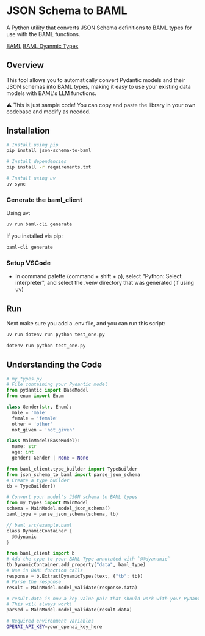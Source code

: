 # JSON Schema to BAML

A Python utility that converts JSON Schema definitions to BAML types for use with the BAML functions.

[BAML](https://www.github.com/boundaryml/baml)
[BAML Dyanmic Types](https://docs.boundaryml.com/guide/baml-advanced/dynamic-runtime-types)

## Overview

This tool allows you to automatically convert Pydantic models and their JSON schemas into BAML types, making it easy to use your existing data models with BAML's LLM functions.

⚠️ This is just sample code! You can copy and paste the library in your own codebase and modify as needed.

## Installation

```bash
# Install using pip
pip install json-schema-to-baml

# Install dependencies
pip install -r requirements.txt
```

```bash
# Install using uv
uv sync
```

### Generate the baml_client

Using uv:

```bash
uv run baml-cli generate
```

If you installed via pip:

```bash
baml-cli generate
```

### Setup VSCode

- In command palette (command + shift + p), select "Python: Select interpreter", and select the .venv directory that was generated (if using uv)

## Run

Next make sure you add a .env file, and you can run this script:

```bash
uv run dotenv run python test_one.py
```

```bash
dotenv run python test_one.py
```

## Understanding the Code

```python
# my_types.py
# File containing your Pydantic model
from pydantic import BaseModel
from enum import Enum

class Gender(str, Enum):
  male = 'male'
  female = 'female'
  other = 'other'
  not_given = 'not_given'

class MainModel(BaseModel):
  name: str
  age: int
  gender: Gender | None = None
```

```python
from baml_client.type_builder import TypeBuilder
from json_schema_to_baml import parse_json_schema
# Create a type builder
tb = TypeBuilder()

# Convert your model's JSON schema to BAML types
from my_types import MainModel
schema = MainModel.model_json_schema()
baml_type = parse_json_schema(schema, tb)
```

```rust
// baml_src/example.baml
class DynamicContainer {
  @@dynamic
}
```

```python
from baml_client import b
# Add the type to your BAML Type annotated with `@@dyanamic`
tb.DynamicContainer.add_property("data", baml_type)
# Use in BAML function calls
response = b.ExtractDynamicTypes(text, {"tb": tb})
# Parse the response
result = MainModel.model_validate(response.data)

# result.data is now a key-value pair that should work with your Pydantic model
# This will always work!
parsed = MainModel.model_validate(result.data)
```

```bash
# Required environment variables
OPENAI_API_KEY=your_openai_key_here
```
